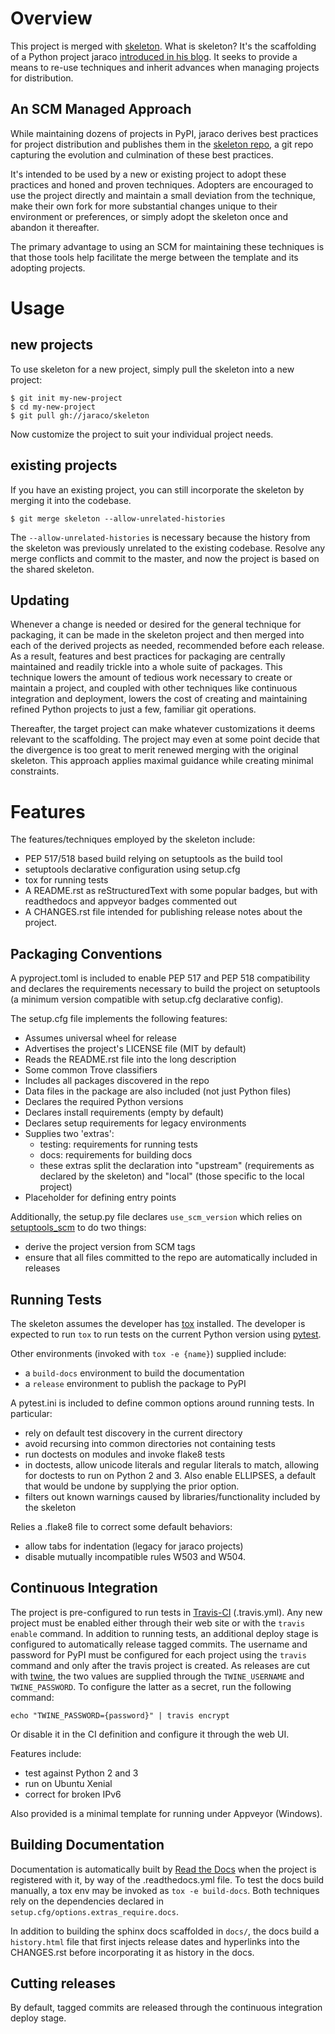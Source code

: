 # Overview

This project is merged with [skeleton](https://github.com/jaraco/skeleton). What is skeleton? It's the scaffolding of a Python project jaraco [introduced in his blog](https://blog.jaraco.com/a-project-skeleton-for-python-projects/). It seeks to provide a means to re-use techniques and inherit advances when managing projects for distribution.

## An SCM Managed Approach

While maintaining dozens of projects in PyPI, jaraco derives best practices for project distribution and publishes them in the [skeleton repo](https://github.com/jaraco/skeleton), a git repo capturing the evolution and culmination of these best practices.

It's intended to be used by a new or existing project to adopt these practices and honed and proven techniques. Adopters are encouraged to use the project directly and maintain a small deviation from the technique, make their own fork for more substantial changes unique to their environment or preferences, or simply adopt the skeleton once and abandon it thereafter.

The primary advantage to using an SCM for maintaining these techniques is that those tools help facilitate the merge between the template and its adopting projects.

# Usage

## new projects

To use skeleton for a new project, simply pull the skeleton into a new project:

```
$ git init my-new-project
$ cd my-new-project
$ git pull gh://jaraco/skeleton
```

Now customize the project to suit your individual project needs.

## existing projects

If you have an existing project, you can still incorporate the skeleton by merging it into the codebase.

```
$ git merge skeleton --allow-unrelated-histories
```

The `--allow-unrelated-histories` is necessary because the history from the skeleton was previously unrelated to the existing codebase. Resolve any merge conflicts and commit to the master, and now the project is based on the shared skeleton.

## Updating

Whenever a change is needed or desired for the general technique for packaging, it can be made in the skeleton project and then merged into each of the derived projects as needed, recommended before each release. As a result, features and best practices for packaging are centrally maintained and readily trickle into a whole suite of packages. This technique lowers the amount of tedious work necessary to create or maintain a project, and coupled with other techniques like continuous integration and deployment, lowers the cost of creating and maintaining refined Python projects to just a few, familiar git operations.

Thereafter, the target project can make whatever customizations it deems relevant to the scaffolding. The project may even at some point decide that the divergence is too great to merit renewed merging with the original skeleton. This approach applies maximal guidance while creating minimal constraints.

# Features

The features/techniques employed by the skeleton include:

- PEP 517/518 based build relying on setuptools as the build tool
- setuptools declarative configuration using setup.cfg
- tox for running tests
- A README.rst as reStructuredText with some popular badges, but with readthedocs and appveyor badges commented out
- A CHANGES.rst file intended for publishing release notes about the project.

## Packaging Conventions

A pyproject.toml is included to enable PEP 517 and PEP 518 compatibility and declares the requirements necessary to build the project on setuptools (a minimum version compatible with setup.cfg declarative config).

The setup.cfg file implements the following features:

- Assumes universal wheel for release
- Advertises the project's LICENSE file (MIT by default)
- Reads the README.rst file into the long description
- Some common Trove classifiers
- Includes all packages discovered in the repo
- Data files in the package are also included (not just Python files)
- Declares the required Python versions
- Declares install requirements (empty by default)
- Declares setup requirements for legacy environments
- Supplies two 'extras':
  - testing: requirements for running tests
  - docs: requirements for building docs
  - these extras split the declaration into "upstream" (requirements as declared by the skeleton) and "local" (those specific to the local project)
- Placeholder for defining entry points

Additionally, the setup.py file declares `use_scm_version` which relies on [setuptools_scm](https://pypi.org/project/setuptools_scm) to do two things:

- derive the project version from SCM tags
- ensure that all files committed to the repo are automatically included in releases

## Running Tests

The skeleton assumes the developer has [tox](https://pypi.org/project/tox) installed. The developer is expected to run `tox` to run tests on the current Python version using [pytest](https://pypi.org/project/pytest).

Other environments (invoked with `tox -e {name}`) supplied include:

  - a `build-docs` environment to build the documentation
  - a `release` environment to publish the package to PyPI

A pytest.ini is included to define common options around running tests. In particular:

- rely on default test discovery in the current directory
- avoid recursing into common directories not containing tests
- run doctests on modules and invoke flake8 tests
- in doctests, allow unicode literals and regular literals to match, allowing for doctests to run on Python 2 and 3. Also enable ELLIPSES, a default that would be undone by supplying the prior option.
- filters out known warnings caused by libraries/functionality included by the skeleton

Relies a .flake8 file to correct some default behaviors:

- allow tabs for indentation (legacy for jaraco projects)
- disable mutually incompatible rules W503 and W504.

## Continuous Integration

The project is pre-configured to run tests in [Travis-CI](https://travis-ci.org) (.travis.yml). Any new project must be enabled either through their web site or with the `travis enable` command. In addition to running tests, an additional deploy stage is configured to automatically release tagged commits. The username and password for PyPI must be configured for each project using the `travis` command and only after the travis project is created. As releases are cut with [twine](https://pypi.org/project/twine), the two values are supplied through the `TWINE_USERNAME` and `TWINE_PASSWORD`. To configure the latter as a secret, run the following command:

```
echo "TWINE_PASSWORD={password}" | travis encrypt
```

Or disable it in the CI definition and configure it through the web UI.

Features include:
- test against Python 2 and 3
- run on Ubuntu Xenial
- correct for broken IPv6

Also provided is a minimal template for running under Appveyor (Windows).

## Building Documentation

Documentation is automatically built by [Read the Docs](https://readthedocs.org) when the project is registered with it, by way of the .readthedocs.yml file. To test the docs build manually, a tox env may be invoked as `tox -e build-docs`. Both techniques rely on the dependencies declared in `setup.cfg/options.extras_require.docs`.

In addition to building the sphinx docs scaffolded in `docs/`, the docs build a `history.html` file that first injects release dates and hyperlinks into the CHANGES.rst before incorporating it as history in the docs.

## Cutting releases

By default, tagged commits are released through the continuous integration deploy stage.
